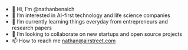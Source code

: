 - 👋 Hi, I’m @nathanbenaich
- 👀 I’m interested in AI-first technology and life science companies 
- 🌱 I’m currently learning things everyday from entrepreneurs and research papers
- 💞️ I’m looking to collaborate on new startups and open source projects
- 📫 How to reach me nathan@airstreet.com

<!---
nathanbenaich/nathanbenaich is a ✨ special ✨ repository because its `README.md` (this file) appears on your GitHub profile.
You can click the Preview link to take a look at your changes.
--->
